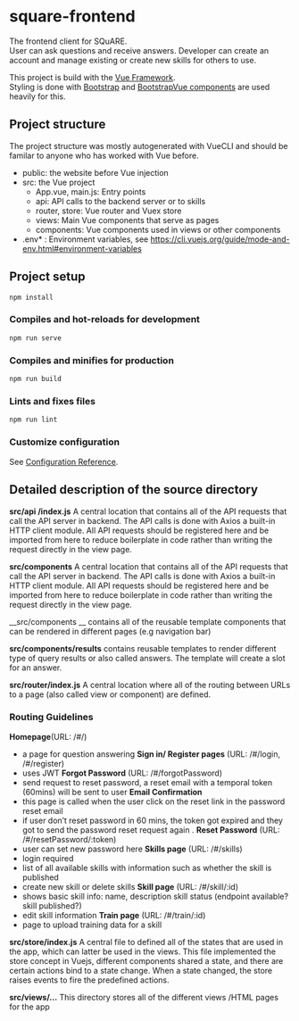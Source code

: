 # square-frontend
The frontend client for SQuARE.  
User can ask questions and receive answers.
Developer can create an account and manage existing or create new skills for others to use.

This project is build with the [Vue Framework](https://vuejs.org/v2/guide/index.html).  
Styling is done with [Bootstrap](https://getbootstrap.com/docs/4.0/getting-started/introduction/) and [BootstrapVue components](https://bootstrap-vue.js.org/docs/components/) are used heavily for this. 

## Project structure
The project structure was mostly autogenerated with VueCLI and should be familar to anyone who has worked with Vue before.

* public: the website before Vue injection  
* src: the Vue project  
    * App.vue, main.js: Entry points  
    * api: API calls to the backend server or to skills  
    * router, store: Vue router and Vuex store  
    * views: Main Vue components that serve as pages  
    * components: Vue components used in views or other components
* .env* : Environment variables, see https://cli.vuejs.org/guide/mode-and-env.html#environment-variables

## Project setup
```
npm install
```

### Compiles and hot-reloads for development
```
npm run serve
```

### Compiles and minifies for production
```
npm run build
```

### Lints and fixes files
```
npm run lint
```

### Customize configuration
See [Configuration Reference](https://cli.vuejs.org/config/).

## Detailed description of the source directory
__src/api /index.js__
A central location that contains all of the API requests that call the API server in backend. The API calls is done with Axios a built-in HTTP client module. All API requests should be registered here and be imported from here to reduce boilerplate in code rather than writing the request directly in the view page.

 __src/components__
A central location that contains all of the API requests that call the API server in backend. The API calls is done with Axios a built-in HTTP client module. All API requests should be registered here and be imported from here to reduce boilerplate in code rather than writing the request directly in the view page.

__src/components __
contains all of the reusable template components that can be rendered in different pages (e.g navigation bar)

__src/components/results__
contains reusable templates to render different type of query results or also called answers. The template will create a slot for an answer.

__src/router/index.js__
A central location where all of the routing between URLs to a page (also called view or component) are defined. 

### Routing Guidelines 
__Homepage__(URL: /#/)
* a page for question answering
__Sign in/ Register pages__ (URL: /#/login, /#/register)
* uses JWT
__Forgot Password__ (URL: /#/forgotPassword)
* send request to reset password, a reset email with a temporal token (60mins) will be sent to user
__Email Confirmation__
* this page is called when the user click on the reset link in the password reset email
* if user don’t reset password in 60 mins, the token got expired and they got to send the password reset request again . 
__Reset Password__ (URL: /#/resetPassword/:token)  
* user can set new password here
__Skills page__ (URL: /#/skills)
* login required
* list of all available skills with information such as whether the skill is published
* create new skill or delete skills
__Skill page__ (URL: /#/skill/:id)  
* shows basic skill info: name, description skill status (endpoint available? skill published?)
* edit skill information 
__Train page__ (URL: /#/train/:id) 
* page to upload training data for a skill

__src/store/index.js__
A central file to defined all of the states that are used in the app, which can latter be used in the views. This file implemented the store concept in Vuejs, different components shared a state, and there are certain actions bind to a state change. When a state changed, the store raises events to fire the predefined actions. 

__src/views/…__
This directory stores all of the different views /HTML pages for the app
